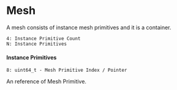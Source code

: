 
# Mesh

A mesh consists of instance mesh primitives and it is a container.

```
4: Instance Primitive Count
N: Instance Primitives
```

#### Instance Primitives

```
8: uint64_t - Mesh Primitive Index / Pointer
```

An reference of Mesh Primitive.
